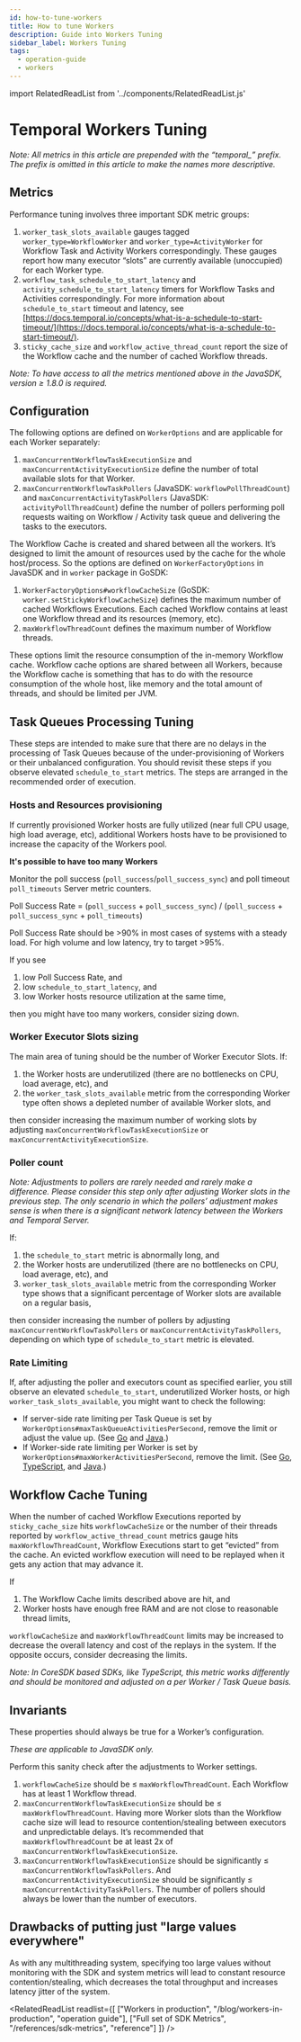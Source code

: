 ```yaml
---
id: how-to-tune-workers
title: How to tune Workers
description: Guide into Workers Tuning
sidebar_label: Workers Tuning
tags:
  - operation-guide
  - workers
---
```


import RelatedReadList from '../components/RelatedReadList.js'

# Temporal Workers Tuning

_Note: All metrics in this article are prepended with the “temporal\_” prefix. The prefix is omitted in this article to make the names more descriptive._

## Metrics

Performance tuning involves three important SDK metric groups:

1. `worker_task_slots_available` gauges tagged `worker_type=WorkflowWorker` and `worker_type=ActivityWorker` for Workflow Task and Activity Workers correspondingly. These gauges report how many executor “slots” are currently available (unoccupied) for each Worker type.
2. `workflow_task_schedule_to_start_latency` and `activity_schedule_to_start_latency` timers for Workflow Tasks and Activities correspondingly. For more information about `schedule_to_start` timeout and latency, see [https://docs.temporal.io/concepts/what-is-a-schedule-to-start-timeout/](https://docs.temporal.io/concepts/what-is-a-schedule-to-start-timeout/).
3. `sticky_cache_size` and `workflow_active_thread_count` report the size of the Workflow cache and the number of cached Workflow threads.

_Note: To have access to all the metrics mentioned above in the JavaSDK, version ≥ 1.8.0 is required._

## Configuration

The following options are defined on `WorkerOptions` and are applicable for each Worker separately:

1. `maxConcurrentWorkflowTaskExecutionSize` and `maxConcurrentActivityExecutionSize` define the number of total available slots for that Worker.
2. `maxConcurrentWorkflowTaskPollers` (JavaSDK: `workflowPollThreadCount`) and `maxConcurrentActivityTaskPollers` (JavaSDK: `activityPollThreadCount`) define the number of pollers performing poll requests waiting on Workflow / Activity task queue and delivering the tasks to the executors.

The Workflow Cache is created and shared between all the workers. It’s designed to limit the amount of resources used by the cache for the whole host/process. So the options are defined on `WorkerFactoryOptions` in JavaSDK and in `worker` package in GoSDK:

1. `WorkerFactoryOptions#workflowCacheSize` (GoSDK: `worker.setStickyWorkflowCacheSize`) defines the maximum number of cached Workflows Executions. Each cached Workflow contains at least one Workflow thread and its resources (memory, etc).
2. `maxWorkflowThreadCount` defines the maximum number of Workflow threads.

These options limit the resource consumption of the in-memory Workflow cache. Workflow cache options are shared between all Workers, because the Workflow cache is something that has to do with the resource consumption of the whole host, like memory and the total amount of threads, and should be limited per JVM.

## Task Queues Processing Tuning

These steps are intended to make sure that there are no delays in the processing of Task Queues because of the under-provisioning of Workers or their unbalanced configuration.
You should revisit these steps if you observe elevated `schedule_to_start` metrics.
The steps are arranged in the recommended order of execution.

### Hosts and Resources provisioning

If currently provisioned Worker hosts are fully utilized (near full CPU usage, high load average, etc), additional Workers hosts have to be provisioned to increase the capacity of the Workers pool.

**It's possible to have too many Workers**

Monitor the poll success (`poll_success`/`poll_success_sync`) and poll timeout `poll_timeouts` Server metric counters.

Poll Success Rate = (`poll_success` + `poll_success_sync`) / (`poll_success` + `poll_success_sync` + `poll_timeouts`)

Poll Success Rate should be >90% in most cases of systems with a steady load. For high volume and low latency, try to target >95%.

If you see

1. low Poll Success Rate, and
2. low `schedule_to_start_latency`, and
3. low Worker hosts resource utilization at the same time,

then you might have too many workers, consider sizing down.

### Worker Executor Slots sizing

The main area of tuning should be the number of Worker Executor Slots. If:

1. the Worker hosts are underutilized (there are no bottlenecks on CPU, load average, etc), and
2. the `worker_task_slots_available` metric from the corresponding Worker type often shows a depleted number of available Worker slots, and

then consider increasing the maximum number of working slots by adjusting `maxConcurrentWorkflowTaskExecutionSize` or `maxConcurrentActivityExecutionSize`.

### Poller count

_Note: Adjustments to pollers are rarely needed and rarely make a difference. Please consider this step only after adjusting Worker slots in the previous step. The only scenario in which the pollers’ adjustment makes sense is when there is a significant network latency between the Workers and Temporal Server._

If:

1. the `schedule_to_start` metric is abnormally long, and
2. the Worker hosts are underutilized (there are no bottlenecks on CPU, load average, etc), and
3. `worker_task_slots_available` metric from the corresponding Worker type shows that a significant percentage of Worker slots are available on a regular basis,

then consider increasing the number of pollers by adjusting `maxConcurrentWorkflowTaskPollers` or `maxConcurrentActivityTaskPollers`, depending on which type of `schedule_to_start` metric is elevated.

### Rate Limiting

If, after adjusting the poller and executors count as specified earlier, you still observe an elevated `schedule_to_start`, underutilized Worker hosts, or high `worker_task_slots_available`, you might want to check the following:

- If server-side rate limiting per Task Queue is set by `WorkerOptions#maxTaskQueueActivitiesPerSecond`, remove the limit or adjust the value up. (See [Go](/docs/go/how-to-set-workeroptions-in-go/#taskqueueactivitiespersecond) and [Java](https://www.javadoc.io/doc/io.temporal/temporal-sdk/latest/io/temporal/worker/WorkerOptions.Builder.html).)
- If Worker-side rate limiting per Worker is set by `WorkerOptions#maxWorkerActivitiesPerSecond`, remove the limit. (See [Go](/docs/go/how-to-set-workeroptions-in-go/#workeractivitiespersecond), [TypeScript](https://typescript.temporal.io/api/interfaces/worker.WorkerOptions#maxconcurrentactivitytaskexecutions), and [Java](https://www.javadoc.io/doc/io.temporal/temporal-sdk/latest/io/temporal/worker/WorkerOptions.Builder.html).)

## Workflow Cache Tuning

When the number of cached Workflow Executions reported by `sticky_cache_size` hits `workflowCacheSize` or the number of their threads reported by `workflow_active_thread_count` metrics gauge hits `maxWorkflowThreadCount`, Workflow Executions start to get “evicted” from the cache.
An evicted workflow execution will need to be replayed when it gets any action that may advance it.

If

1. The Workflow Cache limits described above are hit, and
2. Worker hosts have enough free RAM and are not close to reasonable thread limits,

`workflowCacheSize` and `maxWorkflowThreadCount` limits may be increased to decrease the overall latency and cost of the replays in the system. If the opposite occurs, consider decreasing the limits.

_Note: In CoreSDK based SDKs, like TypeScript, this metric works differently and should be monitored and adjusted on a per Worker / Task Queue basis._

## Invariants

These properties should always be true for a Worker’s configuration.

_These are applicable to JavaSDK only._

Perform this sanity check after the adjustments to Worker settings.

1. `workflowCacheSize` should be ≤ `maxWorkflowThreadCount`. Each Workflow has at least 1 Workflow thread.
2. `maxConcurrentWorkflowTaskExecutionSize` should be ≤ `maxWorkflowThreadCount`. Having more Worker slots than the Workflow cache size will lead to resource contention/stealing between executors and unpredictable delays. It’s recommended that `maxWorkflowThreadCount` be at least 2x of `maxConcurrentWorkflowTaskExecutionSize`.
3. `maxConcurrentWorkflowTaskExecutionSize` should be significantly ≤ `maxConcurrentWorkflowTaskPollers`. And `maxConcurrentActivityExecutionSize` should be significantly ≤ `maxConcurrentActivityTaskPollers`. The number of pollers should always be lower than the number of executors.

## Drawbacks of putting just "large values everywhere"

As with any multithreading system, specifying too large values without monitoring with the SDK and system metrics will lead to constant resource contention/stealing, which decreases the total throughput and increases latency jitter of the system.

<RelatedReadList
readlist={[
["Workers in production", "/blog/workers-in-production", "operation guide"],
["Full set of SDK Metrics", "/references/sdk-metrics", "reference"]
]}
/>
